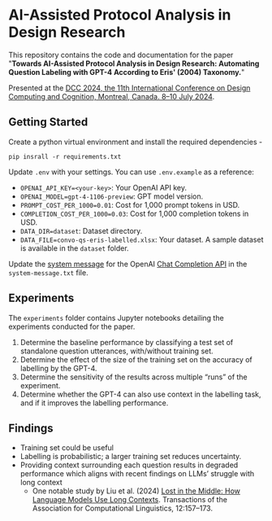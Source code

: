 # AI-Assisted Protocol Analysis in Design Research

This repository contains the code and documentation for the paper "**Towards AI-Assisted Protocol Analysis in Design Research: Automating Question Labeling with GPT-4 According to Eris' (2004) Taxonomy.**"

Presented at the [DCC 2024, the 11th International Conference on Design Computing and Cognition, Montreal, Canada. 8–10 July 2024](https://sites.google.com/view/dcc24/).

## Getting Started

Create a python virtual environment and install the required dependencies -
```
pip insrall -r requirements.txt
```

Update `.env` with your settings. You can use `.env.example` as a reference:

- `OPENAI_API_KEY=<your-key>`: Your OpenAI API key.
- `OPENAI_MODEL=gpt-4-1106-preview`: GPT model version.
- `PROMPT_COST_PER_1000=0.01`: Cost for 1,000 prompt tokens in USD.
- `COMPLETION_COST_PER_1000=0.03`: Cost for 1,000 completion tokens in USD.
- `DATA_DIR=dataset`: Dataset directory.
- `DATA_FILE=convo-qs-eris-labelled.xlsx`: Your dataset. A sample dataset is available in the `dataset` folder.

Update the [system message](https://platform.openai.com/docs/guides/chat-completions/message-roles) for the OpenAI [Chat Completion API](https://platform.openai.com/docs/api-reference/chat/create) in the `system-message.txt` file.

## Experiments

The `experiments` folder contains Jupyter notebooks detailing the experiments conducted for the paper.

1. Determine the baseline performance by classifying a test set of standalone question utterances, with/without training set.
2. Determine the effect of the size of the training set on the accuracy of labelling by the GPT-4. 
3. Determine the sensitivity of the results across multiple “runs” of the experiment.
4. Determine whether the GPT-4 can also use context in the labelling task, and if it improves the labelling performance.


## Findings
- Training set could be useful
-  Labelling is probabilistic; a larger training set reduces uncertainty.
- Providing context surrounding each question results in degraded performance which aligns with recent findings on LLMs’ struggle with long context
    - One notable study by Liu et al. (2024) [Lost in the Middle: How Language Models Use Long Contexts](https://doi.org/10.1162/tacl_a_00638). Transactions of the Association for Computational Linguistics, 12:157–173.
    
